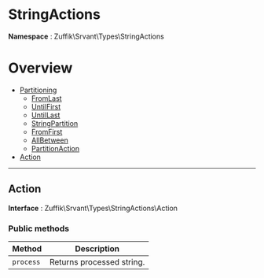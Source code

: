 
# StringActions

**Namespace**  : Zuffik\Srvant\Types\StringActions

# Overview

- [Partitioning](./Partitioning/__NAMESPACE__.md)
    - [FromLast](Partitioning/__NAMESPACE__.md#FromLast)
    - [UntilFirst](Partitioning/__NAMESPACE__.md#UntilFirst)
    - [UntilLast](Partitioning/__NAMESPACE__.md#UntilLast)
    - [StringPartition](Partitioning/__NAMESPACE__.md#StringPartition)
    - [FromFirst](Partitioning/__NAMESPACE__.md#FromFirst)
    - [AllBetween](Partitioning/__NAMESPACE__.md#AllBetween)
    - [PartitionAction](Partitioning/__NAMESPACE__.md#PartitionAction)
- [Action](__NAMESPACE__.md#Action)


---
<a name="Action"></a>
## Action

**Interface**  : Zuffik\Srvant\Types\StringActions\Action

### Public methods

| Method | Description |
|---|---|
| `process` | Returns processed string. |


